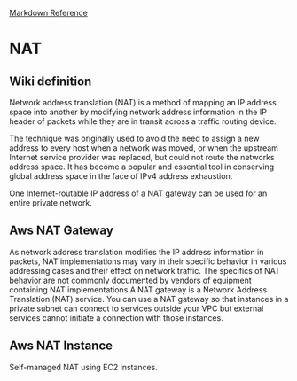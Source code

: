 [Markdown Reference](markdown)
# NAT
## Wiki definition
Network address translation (NAT) is a method of mapping an IP address space 
into another by modifying network address information in the IP header of packets 
while they are in transit across a traffic routing device. 

The technique was originally used to avoid the need to assign a new address to every host 
when a network was moved, or when the upstream Internet service provider was replaced, but 
could not route the networks address space. It has become a popular and essential tool in 
conserving global address space in the face of IPv4 address exhaustion. 

One Internet-routable IP address of a NAT gateway can be used for an entire private network.

## Aws NAT Gateway
As network address translation modifies the IP address information in packets, NAT implementations may vary in their specific behavior in various addressing cases and their effect on network traffic. The specifics of NAT behavior are not commonly documented by vendors of equipment containing NAT implementations
A NAT gateway is a Network Address Translation (NAT) service. 
You can use a NAT gateway so that instances in a private subnet can 
connect to services outside your VPC but external services cannot 
initiate a connection with those instances.

## Aws NAT Instance
Self-managed NAT using EC2 instances.